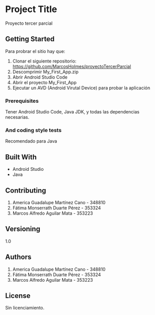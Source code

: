 # Project Title

Proyecto tercer parcial 

## Getting Started
Para probrar el sitio hay que:
1. Clonar el siguiente repositorio: https://github.com/MarcosHolmes/proyectoTercerParcial
2. Descomprimir My_First_App.zip
3. Abrir Android Studio Code
4. Abrir el proyecto My_First_App
5. Ejecutar un AVD (Android Virutal Device) para probar la aplicación

### Prerequisites
Tener Android Studio Code, Java JDK, y todas las dependencias necesarias.

### And coding style tests
Recomendado para Java

## Built With
* Android Studio
* Java 

## Contributing
1. America Guadalupe Martínez Cano - 348810
2. Fátima Monserrath Duarte Pérez - 353324
3. Marcos Alfredo Aguilar Mata - 353223 

## Versioning
1.0

## Authors
1. America Guadalupe Martínez Cano - 348810
2. Fátima Monserrath Duarte Pérez - 353324
3. Marcos Alfredo Aguilar Mata - 353223 

## License
Sin licenciamiento.

